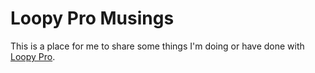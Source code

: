 # Loopy Pro Musings

This is a place for me to share some things I'm doing or have done with [Loopy Pro](https://loopypro.com/).

